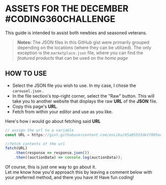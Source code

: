 # ASSETS FOR THE DECEMBER #CODING360CHALLENGE 

This guide is intended to assist both newbies and seasoned veterans.

> **Notes:** The JSON files in this GitHub gist were primarily grouped depending on the locations (where they can be utilized). The only exception is the `marketplace.json` file, where you can find  the _featured products_ that can be used on the _home page_

## HOW TO USE

- Select the JSON file you wish to use. In my case, I chose the `carousel.json` .
- In the file section's top-right corner, select the "Raw" button. This will take you to another website that displays the raw **URL** of the **JSON** file.
- Copy this page's **URL**.
- Fetch from within your editor and use as you like.
 
Here's how i would go about fetching said **URL**

```js
// assign the url to a variable
const URL = https://gist.githubusercontent.com/eniiku/65a95533de1f005eee35d5eb91f3e141/raw/439bc2dd8693b490539eae236918f4a53dd17457/carousel.json

//fetch contents of the url
fetch(URL)
	.then(response => response.json())
	.then((auctionData) => console.log(auctionData));
```

Of course, this is just one way to go about it. <br>Let me know how you'd approach this by leaving a comment below with your preferred method, and there you have it! Have fun coding!